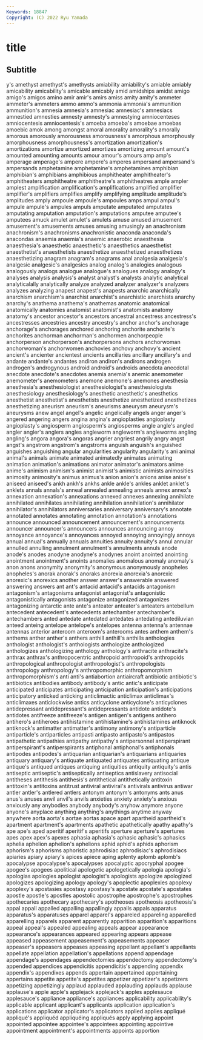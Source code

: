 ```yaml
---
Keywords: 18847
Copyright: (C) 2022 Ryu Yamada
---
```



# title

## Subtitle
y's amethyst amethyst's amethysts amiability amiability's amiable
amiably amicability amicability's amicable amicably amid amidships amidst amigo amigo's
amigos amino amir amir's amirs amiss amity amity's ammeter ammeter's
ammeters ammo ammo's ammonia ammonia's ammunition ammunition's amnesia amnesia's amnesiac
amnesiac's amnesiacs amnestied amnesties amnesty amnesty's amnestying amniocenteses amniocentesis amniocentesis's
amoeba amoeba's amoebae amoebas amoebic amok among amongst amoral amorality
amorality's amorally amorous amorously amorousness amorousness's amorphous amorphously amorphousness amorphousness's
amortization amortization's amortizations amortize amortized amortizes amortizing amount amount's amounted
amounting amounts amour amour's amours amp amp's amperage amperage's ampere
ampere's amperes ampersand ampersand's ampersands amphetamine amphetamine's amphetamines amphibian amphibian's
amphibians amphibious amphitheater amphitheater's amphitheaters amphitheatre amphitheatre's amphitheatres ample ampler
amplest amplification amplification's amplifications amplified amplifier amplifier's amplifiers amplifies amplify
amplifying amplitude amplitude's amplitudes amply ampoule ampoule's ampoules amps ampul
ampul's ampule ampule's ampules ampuls amputate amputated amputates amputating amputation
amputation's amputations amputee amputee's amputees amuck amulet amulet's amulets amuse
amused amusement amusement's amusements amuses amusing amusingly an anachronism anachronism's
anachronisms anachronistic anaconda anaconda's anacondas anaemia anaemia's anaemic anaerobic anaesthesia
anaesthesia's anaesthetic anaesthetic's anaesthetics anaesthetist anaesthetist's anaesthetists anaesthetize anaesthetized anaesthetizes
anaesthetizing anagram anagram's anagrams anal analgesia analgesia's analgesic analgesic's analgesics
analog analog's analogies analogous analogously analogs analogue analogue's analogues analogy
analogy's analyses analysis analysis's analyst analyst's analysts analytic analytical analyticalally
analytically analyze analyzed analyzer analyzer's analyzers analyzes analyzing anapest anapest's
anapests anarchic anarchically anarchism anarchism's anarchist anarchist's anarchistic anarchists anarchy
anarchy's anathema anathema's anathemas anatomic anatomical anatomically anatomies anatomist anatomist's
anatomists anatomy anatomy's ancestor ancestor's ancestors ancestral ancestress ancestress's ancestresses
ancestries ancestry ancestry's anchor anchor's anchorage anchorage's anchorages anchored anchoring
anchorite anchorite's anchorites anchorman anchorman's anchormen anchorpeople anchorperson anchorperson's anchorpersons
anchors anchorwoman anchorwoman's anchorwomen anchovies anchovy anchovy's ancient ancient's ancienter
ancientest ancients ancillaries ancillary ancillary's and andante andante's andantes andiron
andiron's andirons androgen androgen's androgynous android android's androids anecdota anecdotal
anecdote anecdote's anecdotes anemia anemia's anemic anemometer anemometer's anemometers anemone
anemone's anemones anesthesia anesthesia's anesthesiologist anesthesiologist's anesthesiologists anesthesiology anesthesiology's anesthetic
anesthetic's anesthetics anesthetist anesthetist's anesthetists anesthetize anesthetized anesthetizes anesthetizing aneurism
aneurism's aneurisms aneurysm aneurysm's aneurysms anew angel angel's angelic angelically
angels anger anger's angered angering angers angina angina's angioplasties angioplasty
angioplasty's angiosperm angiosperm's angiosperms angle angle's angled angler angler's anglers
angles angleworm angleworm's angleworms angling angling's angora angora's angoras angrier
angriest angrily angry angst angst's angstrom angstrom's angstroms anguish anguish's
anguished anguishes anguishing angular angularities angularity angularity's ani animal animal's
animals animate animated animatedly animates animating animation animation's animations animator
animator's animators anime anime's animism animism's animist animist's animistic animists
animosities animosity animosity's animus animus's anion anion's anions anise anise's
aniseed aniseed's ankh ankh's ankhs ankle ankle's ankles anklet anklet's
anklets annals annals's anneal annealed annealing anneals annex annex's annexation
annexation's annexations annexed annexes annexing annihilate annihilated annihilates annihilating annihilation
annihilation's annihilator annihilator's annihilators anniversaries anniversary anniversary's annotate annotated annotates
annotating annotation annotation's annotations announce announced announcement announcement's announcements announcer
announcer's announcers announces announcing annoy annoyance annoyance's annoyances annoyed annoying
annoyingly annoys annual annual's annually annuals annuities annuity annuity's annul
annular annulled annulling annulment annulment's annulments annuls anode anode's anodes
anodyne anodyne's anodynes anoint anointed anointing anointment anointment's anoints anomalies
anomalous anomaly anomaly's anon anons anonymity anonymity's anonymous anonymously anopheles
anopheles's anorak anorak's anoraks anorexia anorexia's anorexic anorexic's anorexics another
answer answer's answerable answered answering answers ant ant's antacid antacid's
antacids antagonism antagonism's antagonisms antagonist antagonist's antagonistic antagonistically antagonists antagonize
antagonized antagonizes antagonizing antarctic ante ante's anteater anteater's anteaters antebellum
antecedent antecedent's antecedents antechamber antechamber's antechambers anted antedate antedated antedates
antedating antediluvian anteed anteing antelope antelope's antelopes antenna antenna's antennae
antennas anterior anteroom anteroom's anterooms antes anthem anthem's anthems anther
anther's anthers anthill anthill's anthills anthologies anthologist anthologist's anthologists anthologize
anthologized anthologizes anthologizing anthology anthology's anthracite anthracite's anthrax anthrax's anthropocentric
anthropoid anthropoid's anthropoids anthropological anthropologist anthropologist's anthropologists anthropology anthropology's anthropomorphic
anthropomorphism anthropomorphism's anti anti's antiabortion antiaircraft antibiotic antibiotic's antibiotics antibodies
antibody antibody's antic antic's anticipate anticipated anticipates anticipating anticipation anticipation's
anticipations anticipatory anticked anticking anticlimactic anticlimax anticlimax's anticlimaxes anticlockwise antics
anticyclone anticyclone's anticyclones antidepressant antidepressant's antidepressants antidote antidote's antidotes antifreeze
antifreeze's antigen antigen's antigens antihero antihero's antiheroes antihistamine antihistamine's antihistamines
antiknock antiknock's antimatter antimatter's antimony antimony's antiparticle antiparticle's antiparticles antipasti
antipasto antipasto's antipastos antipathetic antipathies antipathy antipathy's antipersonnel antiperspirant antiperspirant's
antiperspirants antiphonal antiphonal's antiphonals antipodes antipodes's antiquarian antiquarian's antiquarians antiquaries
antiquary antiquary's antiquate antiquated antiquates antiquating antique antique's antiqued antiques
antiquing antiquities antiquity antiquity's antis antiseptic antiseptic's antiseptically antiseptics antislavery
antisocial antitheses antithesis antithesis's antithetical antithetically antitoxin antitoxin's antitoxins antitrust
antiviral antiviral's antivirals antivirus antiwar antler antler's antlered antlers antonym
antonym's antonyms ants anus anus's anuses anvil anvil's anvils anxieties
anxiety anxiety's anxious anxiously any anybodies anybody anybody's anyhow anymore
anyone anyone's anyplace anything anything's anythings anytime anyway anywhere aorta
aorta's aortae aortas apace apart apartheid apartheid's apartment apartment's apartments
apathetic apathetically apathy apathy's ape ape's aped aperitif aperitif's aperitifs
aperture aperture's apertures apes apex apex's apexes aphasia aphasia's aphasic
aphasic's aphasics aphelia aphelion aphelion's aphelions aphid aphid's aphids aphorism
aphorism's aphorisms aphoristic aphrodisiac aphrodisiac's aphrodisiacs apiaries apiary apiary's apices
apiece aping aplenty aplomb aplomb's apocalypse apocalypse's apocalypses apocalyptic apocryphal
apogee apogee's apogees apolitical apologetic apologetically apologia apologia's apologias apologies
apologist apologist's apologists apologize apologized apologizes apologizing apology apology's apoplectic
apoplexies apoplexy apoplexy's apostasies apostasy apostasy's apostate apostate's apostates apostle
apostle's apostles apostolic apostrophe apostrophe's apostrophes apothecaries apothecary apothecary's apotheoses
apotheosis apotheosis's appal appall appalled appalling appallingly appalls appals apparatus
apparatus's apparatuses apparel apparel's appareled appareling apparelled apparelling apparels apparent
apparently apparition apparition's apparitions appeal appeal's appealed appealing appeals appear
appearance appearance's appearances appeared appearing appears appease appeased appeasement appeasement's
appeasements appeaser appeaser's appeasers appeases appeasing appellant appellant's appellants appellate
appellation appellation's appellations append appendage appendage's appendages appendectomies appendectomy appendectomy's
appended appendices appendicitis appendicitis's appending appendix appendix's appendixes appends appertain
appertained appertaining appertains appetite appetite's appetites appetizer appetizer's appetizers appetizing
appetizingly applaud applauded applauding applauds applause applause's apple apple's applejack
applejack's apples applesauce applesauce's appliance appliance's appliances applicability applicability's applicable
applicant applicant's applicants application application's applications applicator applicator's applicators applied
applies appliqué appliqué's appliquéd appliquéing appliqués apply applying appoint appointed
appointee appointee's appointees appointing appointive appointment appointment's appointments appoints apportion
